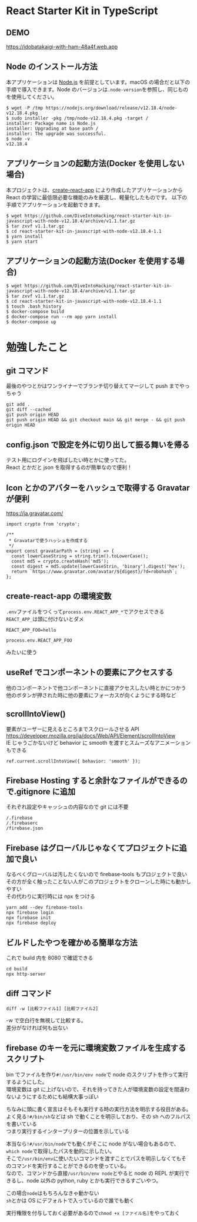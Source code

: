 # React Starter Kit in TypeScript

## DEMO

https://idobatakaigi-with-ham-48a4f.web.app

## Node のインストール方法

本アプリケーションは [Node.js](https://nodejs.org/) を前提としています。macOS の場合だと以下の手順で導入できます。Node のバージョンは`.node-version`を参照し、同じものを使用してください。

    $ wget -P /tmp https://nodejs.org/download/release/v12.18.4/node-v12.18.4.pkg
    $ sudo installer -pkg /tmp/node-v12.18.4.pkg -target /
    installer: Package name is Node.js
    installer: Upgrading at base path /
    installer: The upgrade was successful.
    $ node -v
    v12.18.4

## アプリケーションの起動方法(Docker を使用しない場合)

本プロジェクトは、[create-react-app](https://reactjs.org/docs/create-a-new-react-app.html) により作成したアプリケーションから React の学習に最低限必要な機能のみを厳選し、軽量化したものです。
以下の手順でアプリケーションを起動できます。

    $ wget https://github.com/DiveIntoHacking/react-starter-kit-in-javascript-with-node-v12.18.4/archive/v1.1.tar.gz
    $ tar zxvf v1.1.tar.gz
    $ cd react-starter-kit-in-javascript-with-node-v12.18.4-1.1
    $ yarn install
    $ yarn start

## アプリケーションの起動方法(Docker を使用する場合)

    $ wget https://github.com/DiveIntoHacking/react-starter-kit-in-javascript-with-node-v12.18.4/archive/v1.1.tar.gz
    $ tar zxvf v1.1.tar.gz
    $ cd react-starter-kit-in-javascript-with-node-v12.18.4-1.1
    $ touch .bash_history
    $ docker-compose build
    $ docker-compose run --rm app yarn install
    $ docker-compose up

# 勉強したこと

## git コマンド

最後のやつとかはワンライナーでブランチ切り替えてマージして push までやっちゃう

```
git add .
git diff --cached
git push origin HEAD
git push origin HEAD && git checkout main && git merge - && git push origin HEAD
```

## config.json で設定を外に切り出して振る舞いを帰る

テスト用にログインを飛ばしたい時とかに使ってた。  
React とかだと json を取得するのが簡単なので便利！

## Icon とかのアバターをハッシュで取得する Gravatar が便利

https://ja.gravatar.com/

```
import crypto from 'crypto';

/**
 * Gravatarで使うハッシュを作成する
 */
export const gravatarPath = (string) => {
  const lowerCaseString = string.trim().toLowerCase();
  const md5 = crypto.createHash('md5');
  const digest = md5.update(lowerCaseStrin, 'binary').digest('hex');
  return `https://www.gravatar.com/avatar/${digest}/?d=robohash`;
};
```

## create-react-app の環境変数

`.env`ファイルをつくって`process.env.REACT_APP_*`でアクセスできる  
`REACT_APP_`は頭に付けないとダメ

```
REACT_APP_FOO=hello
```

```
process.env.REACT_APP_FOO
```

みたいに使う

## useRef でコンポーネントの要素にアクセスする

他のコンポーネントで他コンポーネントに直接アクセスしたい時とかにつかう  
他のボタンが押された時に他の要素にフォーカスが向くようにする時など

## scrollIntoView()

要素がユーザーに見えるところまでスクロールさせる API  
https://developer.mozilla.org/ja/docs/Web/API/Element/scrollIntoView  
IE じゃうごかないけど behavior に smooth を渡すとスムーズなアニメーションもできる

```
ref.current.scrollIntoView({ behavior: 'smooth' });
```

## Firebase Hosting すると余計なファイルができるので.gitignore に追加

それぞれ設定やキャッシュの内容なので git には不要

```
/.firebase
/.firebaserc
/firebase.json
```

## Firebase はグローバルじゃなくてプロジェクトに追加で良い

なるべくグローバルは汚したくないので firebase-tools もプロジェクトで良い  
その方が全く触ったことない人がこのプロジェクトをクローンした時にも動かしやすい  
その代わりに実行時には npx をつける

```
yarn add --dev firebase-tools
npx firebase login
npx firebase init
npx firebase deploy
```

## ビルドしたやつを確かめる簡単な方法

これで build 内を 8080 で確認できる

```
cd build
npx http-server
```

## diff コマンド

```
diff -w [比較ファイル1] [比較ファイル2]
```

-w で空白行を無視して比較する。  
差分がなければ何も出ない

## firebase のキーを元に環境変数ファイルを生成するスクリプト

bin でファイルを作り`#!/usr/bin/env node`で node のスクリプトを作って実行するようにした。  
環境変数は git に上げないので、それを持ってきた人が環境変数の設定を間違わないようにするためにも結構大事っぽい

ちなみに頭に書く宣言はそもそも実行する時の実行方法を明示する役目がある。  
よく見る`!#/bin/sh`などは sh で動くことを明示しており、その sh へのフルパスを書いている  
つまり実行するインタープリターの位置を示している

本当なら`!#/usr/bin/node`でも動くがそこに node がない場合もあるので、`which node`で取得したパスを動的に示したい。  
そこで`/usr/bin/env`に使いたいコマンドを渡すことでパスを明示しなくてもそのコマンドを実行することができるのを使っている。  
なので、コマンドから直接`/usr/bin/env node`とやると node の REPL が実行できるし、node 以外の python, ruby とかも実行できるすごいやつ。

この場合`node`はもちろんなきゃ動かない  
`sh`とかは OS にデフォルトで入っているので誰でも動く

実行権限を付与しておく必要があるので`chmod +x [ファイル名]`をやっておく
